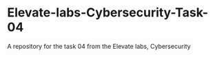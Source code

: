 # Elevate-labs-Cybersecurity-Task-04
A repository for the task 04 from the Elevate labs, Cybersecurity
